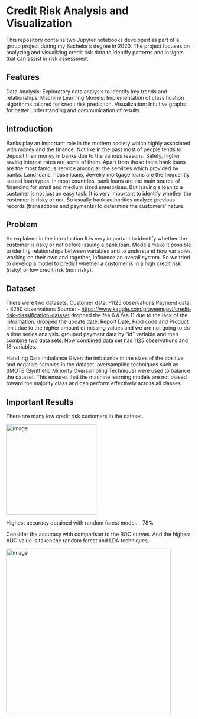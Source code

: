 # Credit Risk Analysis and Visualization

This repository contains two Jupyter notebooks developed as part of a group project during my Bachelor’s degree in 2020. The project focuses on analyzing and visualizing credit risk data to identify patterns and insights that can assist in risk assessment.

## Features
Data Analysis: Exploratory data analysis to identify key trends and relationships.
Machine Learning Models: Implementation of classification algorithms tailored for credit risk prediction.
Visualization: Intuitive graphs for better understanding and communication of results.

## Introduction
Banks play an important role in the modern society which highly associated with money and the finance. Not 
like in the past most of people tends to deposit their money in banks due to the various reasons. Safety, higher 
saving interest rates are some of them. Apart from those facts bank loans are the most famous service among 
all the services which provided by banks. Land loans, house loans, Jewelry mortgage loans are the frequently 
issued loan types. In most countries, bank loans are the main source of financing for small and medium sized 
enterprises. But issuing a loan to a customer is not just an easy task. It is very important to identify whether the 
customer is risky or not. So usually bank authorities analyze previous records (transactions and payments) to 
determine the customers’ nature. 

## Problem
As explained in the introduction It is very important to identify whether the customer is risky or not before 
issuing a bank loan. Models make it possible to identify relationships between variables and to understand how 
variables, working on their own and together, influence an overall system. So we tried to develop a model to predict 
whether a customer is in a high credit risk (risky) or low credit risk (non risky). 

## Dataset
  There were two datasets. 
  Customer data: -1125 observations 
  Payment data: - 8250 observations 
  Source: - https://www.kaggle.com/praveengovi/credit-risk-classification-dataset 
  dropped the fea 6 & fea 11 due to the lack of the information. 
  dropped the update date, Report Date, Prod code and Product limit due to the higher amount of 
missing values and we are not going to do a time series analysis. 
  grouped payment data by “id” variable and then combine two data sets. 
  Now combined data set has 1125 observations and 18 variables. 

Handling Data Imbalance
Given the imbalance in the sizes of the positive and negative samples in the dataset, oversampling techniques such as SMOTE (Synthetic Minority Oversampling Technique) were used to balance the dataset. This ensures that the machine learning models are not biased toward the majority class and can perform effectively across all classes.

## Important Results
There are many low credit risk customers in the dataset. 

<img width="244" alt="image" src="https://github.com/user-attachments/assets/c5ac5971-18b0-4496-a4b6-ef1c64393686" />

Highest accuracy obtained with random forest model. - 78%

Consider the accuracy with comparison to the ROC curves. And the highest AUC value is 
taken the random forest and LDA techniques. 

<img width="445" alt="image" src="https://github.com/user-attachments/assets/eb7c7882-1cbc-4a4b-9d46-1fc1ff23ec57" />


